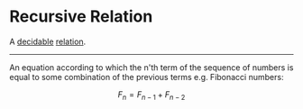 # Recursive Relation

A [decidable](https://github.com/marti-1/notebooks/blob/master/math/on-decision-problem.md) [relation](https://github.com/marti-1/notebooks/blob/master/math/on-functions-and-relations.md).

---

An equation according to which the n'th term of the sequence of numbers is equal to some combination of the previous terms e.g. Fibonacci numbers:

$$
F_{n} = F_{n-1} + F_{n-2}
$$
